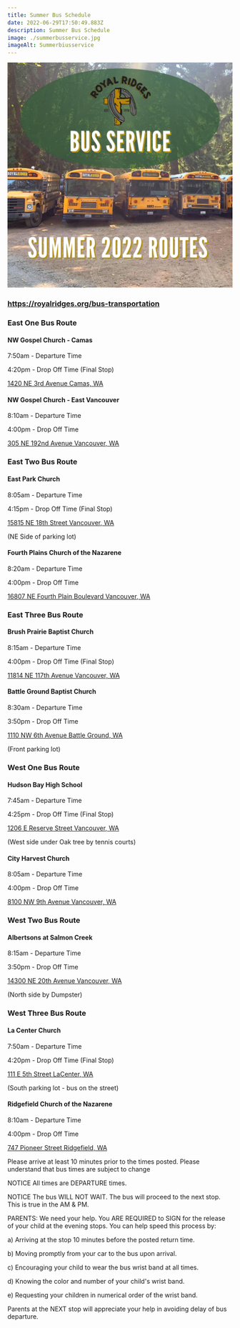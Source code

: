 ```yaml
---
title: Summer Bus Schedule
date: 2022-06-29T17:50:49.883Z
description: Summer Bus Schedule
image: ./summerbusservice.jpg
imageAlt: Summerbiusservice
---
```

![Bus Service](summerbusservice.jpg "Bus Service")

### <https://royalridges.org/bus-transportation>

### East One Bus Route

#### NW Gospel Church - Camas

7:50am - Departure Time

4:20pm - Drop Off Time (Final Stop)

[1420 NE 3rd Avenue Camas, WA](https://goo.gl/maps/NPJ6W8WAqDRRATzj7)

#### NW Gospel Church - East Vancouver

8:10am - Departure Time

4:00pm - Drop Off Time

[305 NE 192nd Avenue Vancouver, WA](https://goo.gl/maps/hpvKZQcPRKAxzEKo9)

### East Two Bus Route

#### East Park Church

8:05am - Departure Time

4:15pm - Drop Off Time (Final Stop)

[15815 NE 18th Street Vancouver, WA](https://goo.gl/maps/qKhgGZcQhy5oNzPV8)

(NE Side of parking lot)

#### Fourth Plains Church of the Nazarene

8:20am - Departure Time

4:00pm - Drop Off Time

[16807 NE Fourth Plain Boulevard Vancouver, WA](https://goo.gl/maps/YKX8bJS4H76KNDXp6)

### East Three Bus Route

#### Brush Prairie Baptist Church

8:15am - Departure Time

4:00pm - Drop Off Time (Final Stop)

[11814 NE 117th Avenue Vancouver, WA](https://goo.gl/maps/Lewa8HyenUBhNw2q9)

#### Battle Ground Baptist Church

8:30am - Departure Time

3:50pm - Drop Off Time

[1110 NW 6th Avenue Battle Ground, WA](https://goo.gl/maps/cTXDh6qwmtNUxHHQ7)

(Front parking lot)

### West One Bus Route

#### Hudson Bay High School

7:45am - Departure Time

4:25pm - Drop Off Time (Final Stop)

[1206 E Reserve Street Vancouver, WA](https://goo.gl/maps/mo8xkcVFBjK2j2k16)

(West side under Oak tree by tennis courts)

#### City Harvest Church

8:05am - Departure Time

4:00pm - Drop Off Time

[8100 NW 9th Avenue Vancouver, WA](https://goo.gl/maps/WUrB2xMB1T1FbZFT7)

### West Two Bus Route

#### Albertsons at Salmon Creek

8:15am - Departure Time

3:50pm - Drop Off Time

[14300 NE 20th Avenue Vancouver, WA](https://goo.gl/maps/uwcH583GVrLgoi61A)

(North side by Dumpster)

### West Three Bus Route

#### La Center Church

7:50am - Departure Time

4:20pm - Drop Off Time (Final Stop)

[111 E 5th Street LaCenter, WA](https://goo.gl/maps/B4EQXNsazyMuFy4e9)

(South parking lot - bus on the street)

#### Ridgefield Church of the Nazarene

8:10am - Departure Time

4:00pm - Drop Off Time

[747 Pioneer Street Ridgefield, WA](https://goo.gl/maps/HMZbNaLseeihz8ZY9)

Please arrive at least 10 minutes prior to the times posted. Please understand that bus times are subject to change

NOTICE All times are DEPARTURE times.

NOTICE The bus WILL NOT WAIT. The bus will proceed to the next stop. This is true in the AM & PM.

PARENTS: We need your help. You ARE REQUIRED to SIGN for the release of your child at the evening stops. You can help speed this process by:

a) Arriving at the stop 10 minutes before the posted return time.

b) Moving promptly from your car to the bus upon arrival.

c) Encouraging your child to wear the bus wrist band at all times.

d) Knowing the color and number of your child's wrist band.

e) Requesting your children in numerical order of the wrist band.

Parents at the NEXT stop will appreciate your help in avoiding delay of bus departure.